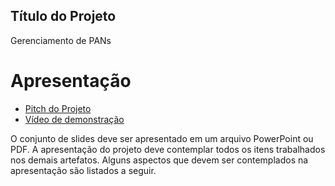 ## Título do Projeto

Gerenciamento de PANs

# Apresentação

* [Pitch do Projeto](./Apresentação_IV_SEMPEX.pptx)
* [Vídeo de demonstração](https://drive.google.com/file/d/1ConeT_mwNi4YRq7T4M201wCD6_eCWLDS/view?usp=sharing)

O conjunto de slides deve ser apresentado em um arquivo PowerPoint ou PDF. A apresentação do projeto deve contemplar todos os itens trabalhados nos demais artefatos. Alguns aspectos que devem ser contemplados na apresentação são listados a seguir.


